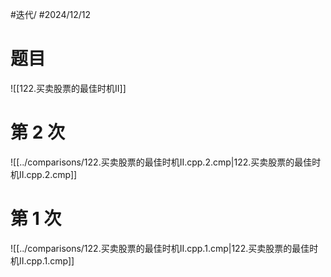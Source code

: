 #迭代/ #2024/12/12

# 题目

![[122.买卖股票的最佳时机II]]

# 第 2 次

![[../comparisons/122.买卖股票的最佳时机II.cpp.2.cmp|122.买卖股票的最佳时机II.cpp.2.cmp]]

# 第 1 次

![[../comparisons/122.买卖股票的最佳时机II.cpp.1.cmp|122.买卖股票的最佳时机II.cpp.1.cmp]]